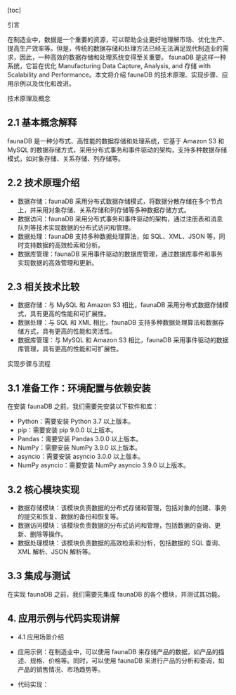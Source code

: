 
[toc]                    
                
                
引言

在制造业中，数据是一个重要的资源，可以帮助企业更好地理解市场、优化生产、提高生产效率等。但是，传统的数据存储和处理方法已经无法满足现代制造业的需求，因此，一种高效的数据存储和处理系统变得至关重要。 faunaDB 是这样一种系统，它旨在优化 Manufacturing Data Capture, Analysis, and 存储 with Scalability and Performance。本文将介绍 faunaDB 的技术原理、实现步骤、应用示例以及优化和改进。

技术原理及概念

## 2.1 基本概念解释

faunaDB 是一种分布式、高性能的数据存储和处理系统，它基于 Amazon S3 和 MySQL 的数据存储方式，采用分布式事务和事件驱动的架构，支持多种数据存储模式，如对象存储、关系存储、列存储等。

## 2.2 技术原理介绍

- 数据存储：faunaDB 采用分布式数据存储模式，将数据分散存储在多个节点上，并采用对象存储、关系存储和列存储等多种数据存储方式。
- 数据访问：faunaDB 采用分布式事务和事件驱动的架构，通过注册表和消息队列等技术实现数据的分布式访问和管理。
- 数据处理：faunaDB 支持多种数据处理算法，如 SQL、XML、JSON 等，同时支持数据的高效检索和分析。
- 数据库管理：faunaDB 采用事件驱动的数据库管理，通过数据库事件和事务实现数据的高效管理和更新。

## 2.3 相关技术比较

- 数据存储：与 MySQL 和 Amazon S3 相比，faunaDB 采用分布式数据存储模式，具有更高的性能和可扩展性。
- 数据处理：与 SQL 和 XML 相比，faunaDB 支持多种数据处理算法和数据存储方式，具有更高的性能和灵活性。
- 数据库管理：与 MySQL 和 Amazon S3 相比，faunaDB 采用事件驱动的数据库管理，具有更高的性能和可扩展性。

实现步骤与流程

## 3.1 准备工作：环境配置与依赖安装

在安装 faunaDB 之前，我们需要先安装以下软件和库：

- Python：需要安装 Python 3.7 以上版本。
- pip：需要安装 pip 9.0.0 以上版本。
- Pandas：需要安装 Pandas 3.0.0 以上版本。
- NumPy：需要安装 NumPy 3.9.0 以上版本。
- asyncio：需要安装 asyncio 3.0.0 以上版本。
- NumPy asyncio：需要安装 NumPy asyncio 3.9.0 以上版本。

## 3.2 核心模块实现

- 数据存储模块：该模块负责数据的分布式存储和管理，包括对象的创建、事务的提交和恢复、数据的备份和恢复等。
- 数据访问模块：该模块负责数据的分布式访问和管理，包括数据的查询、更新、删除等操作。
- 数据处理模块：该模块负责数据的高效检索和分析，包括数据的 SQL 查询、XML 解析、JSON 解析等。

## 3.3 集成与测试

在实现 faunaDB 之前，我们需要先集成 faunaDB 的各个模块，并测试其功能。

## 4. 应用示例与代码实现讲解

- 4.1 应用场景介绍

- 应用示例：在制造业中，可以使用 faunaDB 来存储产品的数据，如产品的描述、规格、价格等。同时，可以使用 faunaDB 来进行产品的分析和查询，如产品的销售情况、市场趋势等。
- 代码实现：

